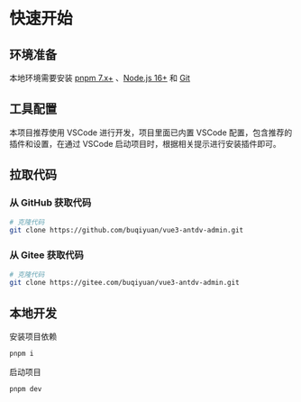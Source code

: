 # 快速开始

## 环境准备

本地环境需要安装 [pnpm 7.x+](https://pnpm.io/) 、[Node.js 16+](http://nodejs.org/) 和 [Git](https://git-scm.com/)

## 工具配置

本项目推荐使用 VSCode 进行开发，项目里面已内置 VSCode 配置，包含推荐的插件和设置，在通过 VSCode 启动项目时，根据相关提示进行安装插件即可。

## 拉取代码

### 从 GitHub 获取代码

```bash
# 克隆代码
git clone https://github.com/buqiyuan/vue3-antdv-admin.git
```

### 从 Gitee 获取代码

```bash
# 克隆代码
git clone https://gitee.com/buqiyuan/vue3-antdv-admin.git
```
 
## 本地开发

安装项目依赖

```bash
pnpm i
```

启动项目

```bash
pnpm dev
```

